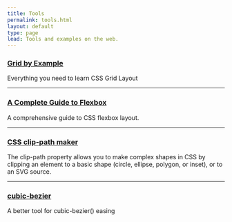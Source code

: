```yaml
---
title: Tools
permalink: tools.html
layout: default
type: page
lead: Tools and examples on the web.
---
```


### [Grid by Example](https://gridbyexample.com)

Everything you need to learn CSS Grid Layout

---

### [A Complete Guide to Flexbox](https://css-tricks.com/snippets/css/a-guide-to-flexbox/)

A comprehensive guide to CSS flexbox layout.

---

### [CSS clip-path maker](https://bennettfeely.com/clippy/)

The clip-path property allows you to make complex shapes in CSS by clipping an element to a basic shape (circle, ellipse, polygon, or inset), or to an SVG source.

---

### [cubic-bezier](http://cubic-bezier.com/)

A better tool for cubic-bezier() easing
